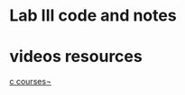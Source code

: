 # Lab III code and notes

# videos resources
[c courses¬](https://www.youtube.com/playlist?list=PLA1FTfKBAEX4hblYoH6mnq0zsie2w6Wif)